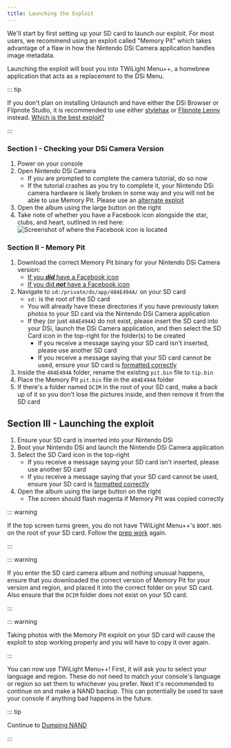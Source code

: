 ```yaml
---
title: Launching the Exploit
---
```


We'll start by first setting up your SD card to launch our exploit. For most users, we recommend using an exploit called "Memory Pit" which takes advantage of a flaw in how the Nintendo DSi Camera application handles image metadata.

Launching the exploit will boot you into TWiLight Menu++, a homebrew application that acts as a replacement to the DSi Menu.

::: tip

If you don't plan on installing Unlaunch and have either the DSi Browser or Flipnote Studio, it is recommended to use either [stylehax](launching-the-browser-exploit.html) or [Flipnote Lenny](launching-the-flipnote-exploit.html) instead. [Which is the best exploit?](faq.html#which-is-the-best-exploit)

:::

### Section I - Checking your DSi Camera Version

1. Power on your console
1. Open Nintendo DSi Camera
    - If you are prompted to complete the camera tutorial, do so now
    - If the tutorial crashes as you try to complete it, your Nintendo DSi camera hardware is likely broken in some way and you will not be able to use Memory Pit. Please use an [alternate exploit](alternate-exploits.html)
1. Open the album using the large button on the right
1. Take note of whether you have a Facebook icon alongside the star, clubs, and heart, outlined in red here:
   ![Screenshot of where the Facebook icon is located](/assets/images/facebook-check.png)

### Section II - Memory Pit

1. Download the correct Memory Pit binary for your Nintendo DSi Camera version:
    - [If you ***did*** have a Facebook icon](/assets/files/memory_pit/768_1024/pit.bin)
    - [If you did ***not*** have a Facebook icon](/assets/files/memory_pit/256/pit.bin)
1. Navigate to `sd:/private/ds/app/484E494A/` on your SD card
    - `sd:` is the root of the SD card
    - You will already have these directories if you have previously taken photos to your SD card via the Nintendo DSi Camera application
    - If they (or just `484E494A`) do not exist, please insert the SD card into your DSi, launch the DSi Camera application, and then select the SD Card icon in the top-right for the folder(s) to be created
        - If you receive a message saying your SD card isn't inserted, please use another SD card
        - If you receive a message saying that your SD card cannot be used, ensure your SD card is [formatted correctly](sd-card-setup.html)
1. Inside the `484E494A` folder, rename the existing `pit.bin` file to `tip.bin`
1. Place the Memory Pit `pit.bin` file in the `484E494A` folder
1. If there's a folder named `DCIM` in the root of your SD card, make a back up of it so you don't lose the pictures inside, and then remove it from the SD card


## Section III - Launching the exploit

1. Ensure your SD card is inserted into your Nintendo DSi
1. Boot your Nintendo DSi and launch the Nintendo DSi Camera application
1. Select the SD Card icon in the top-right
    - If you receive a message saying your SD card isn't inserted, please use another SD card
    - If you receive a message saying that your SD card cannot be used, ensure your SD card is [formatted correctly](sd-card-setup.html)
1. Open the album using the large button on the right
    - The screen should flash magenta if Memory Pit was copied correctly

::: warning

If the top screen turns green, you do not have TWiLight Menu++'s `BOOT.NDS` on the root of your SD card. Follow the [prep work](get-started.html#section-i-prep-work) again.

:::

::: warning

If you enter the SD card camera album and nothing unusual happens, ensure that you downloaded the correct version of Memory Pit for your version and region, and placed it into the correct folder on your SD card. Also ensure that the `DCIM` folder does not exist on your SD card.

:::

::: warning

Taking photos with the Memory Pit exploit on your SD card will cause the exploit to stop working properly and you will have to copy it over again.

:::

You can now use TWiLight Menu++! First, it will ask you to select your language and region. These do not need to match your console's language or region so set them to whichever you prefer. Next it's recommended to continue on and make a NAND backup. This can potentially be used to save your console if anything bad happens in the future.

::: tip

Continue to [Dumping NAND](dumping-nand.html)

:::
